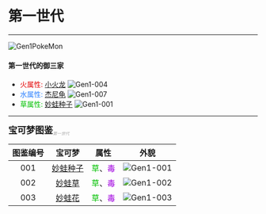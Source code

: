 # 第一世代

---

![Gen1PokeMon](/images/PokeMons/InitialPokeMon/gen1.jpg)

<h4>第一世代的御三家</h4>

* <font color="#E40000">火属性: [小火龙](/lang/zh-CN/illustration/gen1.md "小火龙") </font>![Gen1-004](/images/PokeMons/Gen1/004.gif "小火龙")<br>
* <font color="#2B80FF">水属性: [杰尼龟](/lang/zh-CN/illustration/gen1.md "杰尼龟") </font>![Gen1-007](/images/PokeMons/Gen1/007.gif "杰尼龟")<br>
* <font color="#00C000">草属性: [妙蛙种子](/lang/zh-CN/illustration/gen1.md "妙蛙种子") </font>![Gen1-001](/images/PokeMons/Gen1/001.gif "妙蛙种子")<br>

---

<font size="4"><b>宝可梦图鉴</b></font><font size="1" color="#A9A9A9"><sub><i>第一世代</i></sub></font>

|图鉴编号|宝可梦|属性|外貌|
|:---:|:---:|:---:|:---:|
|001|[妙蛙种子](/lang/zh-CN/illustration/gen1.md "妙蛙种子")|<font color="#00C000">草</font>、<font color="#A000E0">毒</font>|![Gen1-001](/images/PokeMons/Gen1/001.gif "妙蛙种子")|
|002|[妙蛙草](/lang/zh-CN/illustration/gen1.md "妙蛙草")|<font color="#00C000">草</font>、<font color="#A000E0">毒</font>|![Gen1-002](/images/PokeMons/Gen1/002.gif "妙蛙草")|
|003|[妙蛙花](/lang/zh-CN/illustration/gen1.md "妙蛙花")|<font color="#00C000">草</font>、<font color="#A000E0">毒</font>|![Gen1-003](/images/PokeMons/Gen1/003.gif "妙蛙花")|
